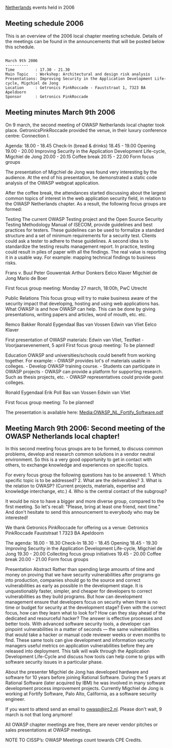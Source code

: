 [Netherlands](Netherlands "wikilink") events held in 2006

## Meeting schedule 2006

This is an overview of the 2006 local chapter meeting schedule. Details
of the meetings can be found in the announcements that will be posted
below this schedule.

```

March 9th 2006
----------
Time         : 17.30 - 21.30
Main Topic   : Workshop: Architectural and design risk analysis
Presentations: Improving Security in the Application Development Life-cycle, Migchiel de Jong
Location     : Getronics PinkRoccade - Fauststraat 1, 7323 BA Apeldoorn
Sponsor      : Getronics PinkRoccade
```

## Meeting minutes March 9th 2006

On 9 march, the second meeting of OWASP Netherlands local chapter took
place. GetronicsPinkRoccade provided the venue, in their luxury
conference centre: Connection I.

Agenda:
18.00 - 18.45 Check-In (bread & drinks)
18.45 - 19.00 Opening
19.00 - 20.00 Improving Security in the Application Development
Life-cycle, Migchiel de Jong
20.00 - 20.15 Coffee break
20.15 - 22.00 Form focus groups

The presentation of Migchiel de Jong was found very interesting by the
audience. At the end of his presentation, he demonstrated a static code
analysis of the OWASP webgoat application.

After the coffee break, the attendances started discussing about the
largest common topics of interest in the web application security field,
in relation to the OWASP Netherlands chapter. As a result, the following
focus groups are formed:

Testing
The current OWASP Testing project and the Open Source Security Testing
Methodology Manual of ISECOM, provide guidelines and best practices for
testers. These guidelines can be used to formalize a standard structure
and a set of minimum requirements for a security test. Clients could ask
a tester to adhere to these guidelines.
A second idea is to standardize the testing results management report.
In practice, testing could result in piles of paper with all the
findings. The real value is reporting it in a usable way. For example:
mapping technical findings to business risks.

Frans v. Buul
Peter Gouwentak
Arthur Donkers
Eelco Klaver
Migchiel de Jong
Mario de Boer

First focus group meeting: Monday 27 march, 18:00h, PwC Utrecht


Public Relations
This focus group will try to make business aware of the security impact
that developing, hosting and using web applications has. What OWASP is
and how OWASP can help. This can be done by giving presentations,
writing papers and articles, word of mouth, etc. etc.

Remco Bakker
Ronald Eygendaal
Bas van Vossen
Edwin van Vliet
Eelco Klaver

First presentation of OWASP materials: Edwin van Vliet, TestNet -
Voorjaarsevenement, 5 april
First focus group meeting: To be planned\!


Education
OWASP and universities/schools could benefit from working together. For
example:
\- OWASP provides lot's of materials usable in colleges.
\- Develop OWASP training course.
\- Students can participate in OWASP projects
\- OWASP can provide a platform for supporting research. Such as thesis
projects, etc.
\- OWASP representatives could provide guest colleges.

Ronald Eygendaal
Erik Poll
Bas van Vossen
Edwin van Vliet

First focus group meeting: To be planned\!

The presentation is available here:
[Media:OWASP_NL_Fortify_Software.pdf](Media:OWASP_NL_Fortify_Software.pdf "wikilink")

## Meeting March 9th 2006: Second meeting of the OWASP Netherlands local chapter\!

In this second meeting focus groups are to be formed, to discuss common
problems, develop and research common solutions in a vendor neutral
environment. So this is a very good opportunity to get in contact with
others, to exchange knowledge and experiences on specific topics.

For every focus group the following questions has to be answered:
1\. Which specific topic is to be addressed?
2\. What are the deliverables?
3\. What is the relation to OWASP? (Current projects, materials,
expertise and knowledge interchange, etc.)
4\. Who is the central contact of the subgroup?

It would be nice to have a bigger and more diverse group, compared to
the first meeting. So let's recall: "Please, bring at least one friend,
next time." And don't hesitate to send this announcement to everybody
who may be interested\!

We thank Getronics PinkRoccade for offering us a venue:
Getronics PinkRoccade
Fauststraat 1
7323 BA Apeldoorn

The agenda:
18.00 - 18.30 Check-In
18.30 - 18.45 Opening
18.45 - 19.30 Improving Security in the Application Development
Life-cycle, Migchiel de Jong
19.30 - 20.00 Collecting focus group initiatives
19.45 - 20.00 Coffee break
20.00 - 21.00 Form focus groups

Presentation Abstract
Rather than spending large amounts of time and money on proving that we
have security vulnerabilities after programs go into production,
companies should go to the source and correct vulnerabilities as early
as possible in the development stage. It is unquestionably faster,
simpler, and cheaper for developers to correct vulnerabilities as they
build programs.
But how can development management ensure that developers focus on
security when there is no time or budget for security at the development
stage? Even with the correct focus, how can they learn what to look for?
How can they stay ahead of the dedicated and resourceful hacker?
The answer is effective processes and better tools. With advanced
software security tools, a developer can pinpoint vulnerabilities in a
matter of seconds — the same vulnerabilities that would take a hacker or
manual code reviewer weeks or even months to find. These same tools can
give development and information security managers useful metrics on
application vulnerabilities before they are released into deployment.
This talk will walk through the Application Development Life-Cycle and
discuss how tools can help come to grips with software security issues
in a particular phase.

About the presenter
Migchiel de Jong has developed hardware and software for 10 years before
joining Rational Software. During the 5 years at Rational Software
(later acquired by IBM) he was involved in many software development
process improvement projects. Currently Migchiel de Jong is working at
Fortify Software, Palo Alto, California, as a software security
engineer.

If you want to attend send an email to owasp@irc2.nl. Please don't wait,
9 march is not that long anymore\!

All OWASP chapter meetings are free, there are never vendor pitches or
sales presentations at OWASP meetings.

NOTE TO CISSP’s: OWASP Meetings count towards CPE Credits.